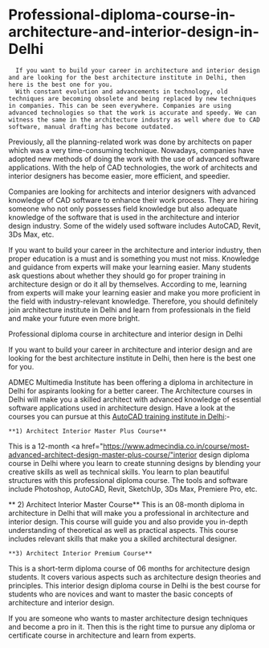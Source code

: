 # Professional-diploma-course-in-architecture-and-interior-design-in-Delhi
      If you want to build your career in architecture and interior design and are looking for the best architecture institute in Delhi, then here is the best one for you. 
      With constant evolution and advancements in technology, old techniques are becoming obsolete and being replaced by new techniques in companies. This can be seen everywhere. Companies are using advanced technologies so that the work is accurate and speedy. We can witness the same in the architecture industry as well where due to CAD software, manual drafting has become outdated.

Previously, all the planning-related work was done by architects on paper which was a very time-consuming technique. Nowadays, companies have adopted new methods of doing the work with the use of advanced software applications. With the help of CAD technologies, the work of architects and interior designers has become easier, more efficient, and speedier.

Companies are looking for architects and interior designers with advanced knowledge of CAD software to enhance their work process. They are hiring someone who not only possesses field knowledge but also adequate knowledge of the software that is used in the architecture and interior design industry. Some of the widely used software includes AutoCAD, Revit, 3Ds Max, etc.

If you want to build your career in the architecture and interior industry, then proper education is a must and is something you must not miss. Knowledge and guidance from experts will make your learning easier. Many students ask questions about whether they should go for proper training in architecture design or do it all by themselves. According to me, learning from experts will make your learning easier and make you more proficient in the field with industry-relevant knowledge.  Therefore, you should definitely join architecture institute in Delhi and learn from professionals in the field and make your future even more bright.

Professional diploma course in architecture and interior design in Delhi

If you want to build your career in architecture and interior design and are looking for the best architecture institute in Delhi, then here is the best one for you. 

ADMEC Multimedia Institute has been offering a diploma in architecture in Delhi for aspirants looking for a better career. The Architecture courses in Delhi will make you a skilled architect with advanced knowledge of essential software applications used in architecture design. Have a look at the courses you can pursue at this [AutoCAD training institute in Delhi](https://www.admecindia.co.in/course/best-autocad-master-course/):-

    **1) Architect Interior Master Plus Course**
This is a 12-month <a href="https://www.admecindia.co.in/course/most-advanced-architect-design-master-plus-course/"interior design diploma course in Delhi</a> where you learn to create stunning designs by blending your creative skills as well as technical skills. You learn to plan beautiful structures with this professional diploma course. The tools and software include Photoshop, AutoCAD, Revit, SketchUp, 3Ds Max, Premiere Pro, etc.

  **  2) Architect Interior Master Course**
This is an 08-month diploma in architecture in Delhi that will make you a professional in architecture and interior design. This course will guide you and also provide you in-depth understanding of theoretical as well as practical aspects. This course includes relevant skills that make you a skilled architectural designer. 

    **3) Architect Interior Premium Course**
This is a short-term diploma course of 06 months for architecture design students. It covers various aspects such as architecture design theories and principles. This interior design diploma course in Delhi is the best course for students who are novices and want to master the basic concepts of architecture and interior design.

If you are someone who wants to master architecture design techniques and become a pro in it. Then this is the right time to pursue any diploma or certificate course in architecture and learn from experts.

